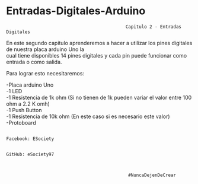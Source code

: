 # Entradas-Digitales-Arduino

                                                 Capitulo 2 - Entradas Digitales 

   En este segundo capitulo aprenderemos a hacer a utilizar los pines digitales de nuestra placa arduino Uno la                
  cual tiene disponibles 14 pines digitales y cada pin puede funcionar como entrada o como salida.                                                                                                                        
                                                                                                                                
  Para lograr esto necesitaremos:                                                                                               
                                                                                                                                
  -Placa arduino Uno                                                                                                             
  -1 LED                                                                                                                         
  -1 Resistencia de 1k ohm (Si no tienen de 1k pueden variar el valor entre 100 ohm a 2.2 K omh)                                 
  -1 Push Button                                                                                                                 
  -1 Resistencia de 10k ohm (En este caso si es necesario este valor)                                                            
  -Protoboard                                                                                                                    
                                                                                                                                 
                                                                                                                                 
                                                                                                                                 
                                                                                                   Facebook: ESociety
                                                                                                              
                                                                                                   GitHub: eSociety97
                                                                                                              
                                                                                                              
                                                                                                              
                                                  #NuncaDejenDeCrear                                                      

